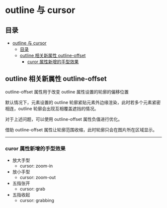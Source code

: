 # outline 与 cursor

## 目录

- [outline 与 cursor](#outline-与-cursor)
  - [目录](#目录)
  - [outline 相关新属性 outline-offset](#outline-相关新属性-outline-offset)
    - [curor 属性新增的手型效果](#curor-属性新增的手型效果)

## outline 相关新属性 outline-offset

outline-offset 属性用于改变 outline 属性设置的轮廓的偏移位置

默认情况下，元素设置的 outline 轮廓紧贴元素外边缘渲染，此时若多个元素紧密相连，outline 轮廓会出现互相覆盖遮挡的情况。

对于上述问题，可以使用 outline-offset 属性负值进行优化。

借助 outline-offset 属性让轮廓范围收缩，此时轮廓只会在图片所在区域显示。

---

### curor 属性新增的手型效果

- 放大手型
  - cursor: zoom-in
- 放小手型
  - cursor: zoom-out
- 五指张开
  - cursor: grab
- 五指收起
  - cursor: grabbing

